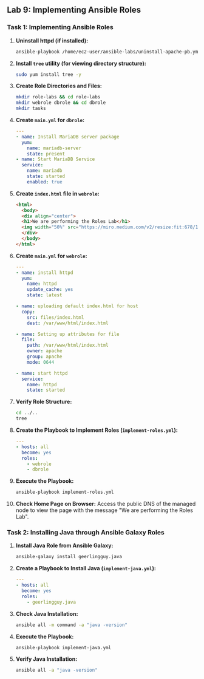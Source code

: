 ## Lab 9: Implementing Ansible Roles

### Task 1: Implementing Ansible Roles

1. **Uninstall httpd (if installed):**
    ```sh
    ansible-playbook /home/ec2-user/ansible-labs/uninstall-apache-pb.yml
    ```

2. **Install `tree` utility (for viewing directory structure):**
    ```sh
    sudo yum install tree -y
    ```

3. **Create Role Directories and Files:**

    ```sh
    mkdir role-labs && cd role-labs
    mkdir webrole dbrole && cd dbrole
    mkdir tasks
    ```

4. **Create `main.yml` for `dbrole`:**
    ```yaml
    ---
    - name: Install MariaDB server package
      yum:
        name: mariadb-server
        state: present
    - name: Start MariaDB Service
      service:
        name: mariadb
        state: started
        enabled: true
    ```

5. **Create `index.html` file in `webrole`:**
    ```html
    <html>
      <body>
      <div align="center">
      <h1>We are performing the Roles Lab</h1>
      <img width="50%" src="https://miro.medium.com/v2/resize:fit:678/1*MtmOHEt8ZX7s5KxV6bFSUg.png">
      </div>
      </body>
    </html>
    ```

6. **Create `main.yml` for `webrole`:**
    ```yaml
    ---
    - name: install httpd
      yum:
        name: httpd
        update_cache: yes
        state: latest

    - name: uploading default index.html for host
      copy:
        src: files/index.html
        dest: /var/www/html/index.html

    - name: Setting up attributes for file
      file:
        path: /var/www/html/index.html
        owner: apache
        group: apache
        mode: 0644

    - name: start httpd
      service:
        name: httpd
        state: started
    ```

7. **Verify Role Structure:**
    ```sh
    cd ../..
    tree
    ```

8. **Create the Playbook to Implement Roles (`implement-roles.yml`):**
    ```yaml
    ---
    - hosts: all
      become: yes
      roles:
        - webrole
        - dbrole
    ```

9. **Execute the Playbook:**
    ```sh
    ansible-playbook implement-roles.yml
    ```

10. **Check Home Page on Browser:**
    Access the public DNS of the managed node to view the page with the message "We are performing the Roles Lab".

### Task 2: Installing Java through Ansible Galaxy Roles

1. **Install Java Role from Ansible Galaxy:**
    ```sh
    ansible-galaxy install geerlingguy.java
    ```

2. **Create a Playbook to Install Java (`implement-java.yml`):**
    ```yaml
    ---
    - hosts: all
      become: yes
      roles:
        - geerlingguy.java
    ```

3. **Check Java Installation:**
    ```sh
    ansible all -m command -a "java -version"
    ```

4. **Execute the Playbook:**
    ```sh
    ansible-playbook implement-java.yml
    ```

5. **Verify Java Installation:**
    ```sh
    ansible all -a "java -version"
    ```
